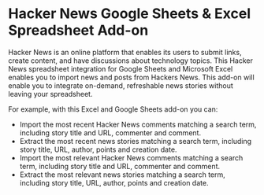 # Hacker News Google Sheets & Excel Spreadsheet Add-on

Hacker News is an online platform that enables its users to submit links, create content, and have discussions about technology topics. This Hacker News spreadsheet integration for Google Sheets and Microsoft Excel enables you to import news and posts from Hackers News. This add-on will enable you to integrate on-demand, refreshable news stories without leaving your spreadsheet.

For example, with this Excel and Google Sheets add-on you can:

* Import the most recent Hacker News comments matching a search term, including story title and URL, commenter and comment.
* Extract the most recent news stories matching a search term, including story title, URL, author, points and creation date.
* Import the most relevant Hacker News comments matching a search term, including story title and URL, commenter and comment.
* Extract the most relevant news stories matching a search term, including story title, URL, author, points and creation date.
